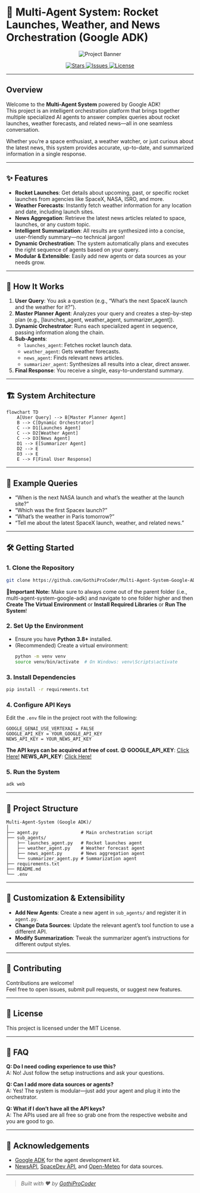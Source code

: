 # 🚀 Multi-Agent System: Rocket Launches, Weather, and News Orchestration (Google ADK)

<p align="center">
  <img src="https://capsule-render.vercel.app/api?type=waving&color=gradient&height=200&section=header&text=🚀%20Multi-Agent%20System%20(Google%20ADK)&fontSize=30&fontAlignY=40&desc=Rocket%20Launches,%20Weather,%20and%20News%20Orchestration&descAlignY=55&descAlign=50" alt="Project Banner">
</p>

<!-- Badges -->
<p align="center">
  <a href="https://github.com/GothiProCoder/AI-Powered-Ecommerce-Product-Listing-Generator/stargazers">
    <img src="https://img.shields.io/github/stars/GothiProCoder/AI-Powered-Ecommerce-Product-Listing-Generator?style=social" alt="Stars">
  </a>
  <a href="https://github.com/GothiProCoder/AI-Powered-Ecommerce-Product-Listing-Generator/issues">
  <img src="https://img.shields.io/github/issues/GothiProCoder/AI-Powered-Ecommerce-Product-Listing-Generator?label=Issues" alt="Issues">
</a>
  <a href="https://github.com/GothiProCoder/AI-Powered-Ecommerce-Product-Listing-Generator/blob/main/LICENSE">
    <img src="https://cdn.prod.website-files.com/5e0f1144930a8bc8aace526c/65dd9eb5aaca434fac4f1c34_License-MIT-blue.svg" alt="License">
  </a>
</p>

<hr>

##  Overview

Welcome to the **Multi-Agent System** powered by Google ADK!  
This project is an intelligent orchestration platform that brings together multiple specialized AI agents to answer complex queries about rocket launches, weather forecasts, and related news—all in one seamless conversation.

Whether you’re a space enthusiast, a weather watcher, or just curious about the latest news, this system provides accurate, up-to-date, and summarized information in a single response.

---

## ✨ Features

- **Rocket Launches**: Get details about upcoming, past, or specific rocket launches from agencies like SpaceX, NASA, ISRO, and more.
- **Weather Forecasts**: Instantly fetch weather information for any location and date, including launch sites.
- **News Aggregation**: Retrieve the latest news articles related to space, launches, or any custom topic.
- **Intelligent Summarization**: All results are synthesized into a concise, user-friendly summary—no technical jargon!
- **Dynamic Orchestration**: The system automatically plans and executes the right sequence of agents based on your query.
- **Modular & Extensible**: Easily add new agents or data sources as your needs grow.

---

## 🧠 How It Works

1. **User Query**: You ask a question (e.g., “What’s the next SpaceX launch and the weather for it?”).
2. **Master Planner Agent**: Analyzes your query and creates a step-by-step plan (e.g., [launches_agent, weather_agent, summarizer_agent]).
3. **Dynamic Orchestrator**: Runs each specialized agent in sequence, passing information along the chain.
4. **Sub-Agents**:
    - `launches_agent`: Fetches rocket launch data.
    - `weather_agent`: Gets weather forecasts.
    - `news_agent`: Finds relevant news articles.
    - `summarizer_agent`: Synthesizes all results into a clear, direct answer.
5. **Final Response**: You receive a single, easy-to-understand summary.

---

## 🏗️ System Architecture

```mermaid
flowchart TD
    A[User Query] --> B[Master Planner Agent]
    B --> C[Dynamic Orchestrator]
    C --> D1[Launches Agent]
    C --> D2[Weather Agent]
    C --> D3[News Agent]
    D1 --> E[Summarizer Agent]
    D2 --> E
    D3 --> E
    E --> F[Final User Response]
```

---

## 🚦 Example Queries

- “When is the next NASA launch and what’s the weather at the launch site?”
- “Which was the first Spacex launch?”
- “What’s the weather in Paris tomorrow?”
- “Tell me about the latest SpaceX launch, weather, and related news.”

---

## 🛠️ Getting Started

### 1. Clone the Repository

```sh
git clone https://github.com/GothiProCoder/Multi-Agent-System-Google-ADK.git
```

**📝Important Note:** 
Make sure to always come out of the parent folder (i.e., multi-agent-system-google-adk) and navigate to one folder higher and then **Create The Virtual Environment** or **Install Required Libraries** or **Run The System**!

### 2. Set Up the Environment

- Ensure you have **Python 3.8+** installed.
- (Recommended) Create a virtual environment:
  ```sh
  python -m venv venv
  source venv/bin/activate  # On Windows: venv\Scripts\activate
  ```

### 3. Install Dependencies

```sh
pip install -r requirements.txt
```

### 4. Configure API Keys

Edit the `.env` file in the project root with the following:

```
GOOGLE_GENAI_USE_VERTEXAI = FALSE
GOOGLE_API_KEY = YOUR_GOOGLE_API_KEY
NEWS_API_KEY = YOUR_NEWS_API_KEY
```
**The API keys can be acquired at free of cost. 😉**
**GOOGLE_API_KEY**: [Click Here!](https://aistudio.google.com/apikey)
**NEWS_API_KEY**: [Click Here!]([https://aistudio.google.com/apikey](https://newsapi.org/register))

### 5. Run the System

```sh
adk web
```

---

## 🧩 Project Structure

```
Multi-Agent-System (Google ADK)/
│
├── agent.py                # Main orchestration script
├── sub_agents/
│   ├── launches_agent.py   # Rocket launches agent
│   ├── weather_agent.py    # Weather forecast agent
│   ├── news_agent.py       # News aggregation agent
│   └── summarizer_agent.py # Summarization agent
├── requirements.txt
├── README.md
└── .env
```

---

## 📝 Customization & Extensibility

- **Add New Agents**: Create a new agent in `sub_agents/` and register it in `agent.py`.
- **Change Data Sources**: Update the relevant agent’s tool function to use a different API.
- **Modify Summarization**: Tweak the summarizer agent’s instructions for different output styles.

---

## 🤝 Contributing

Contributions are welcome!  
Feel free to open issues, submit pull requests, or suggest new features.

---

## 📄 License

This project is licensed under the MIT License.

---

## 🙋 FAQ

**Q: Do I need coding experience to use this?**  
A: No! Just follow the setup instructions and ask your questions.

**Q: Can I add more data sources or agents?**  
A: Yes! The system is modular—just add your agent and plug it into the orchestrator.

**Q: What if I don’t have all the API keys?**  
A: The APIs used are all free so grab one from the respective website and you are good to go.

---

## 🌟 Acknowledgements

- [Google ADK](https://google.github.io/adk-docs/) for the agent development kit.
- [NewsAPI](https://newsapi.org/), [SpaceDev API](https://thespacedevs.com/), and [Open-Meteo](https://open-meteo.com/) for data sources.
---

> _Built with ❤️ by [GothiProCoder](https://github.com/GothiProCoder)_

